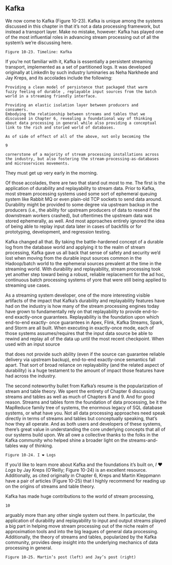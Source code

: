  ## Kafka


We now come to Kafka (Figure 10-23). Kafka is unique among the systems
discussed in this chapter in that it’s not a data processing framework, but
instead a transport layer. Make no mistake, however: Kafka has played one of
the most influential roles in advancing stream processing out of all the
system’s we’re discussing here.

```
Figure 10-23. Timeline: Kafka
```
If you’re not familiar with it, Kafka is essentially a persistent streaming
transport, implemented as a set of partitioned logs. It was developed
originally at LinkedIn by such industry luminaries as Neha Narkhede and Jay
Kreps, and its accolades include the following:

```
Providing a clean model of persistence that packaged that warm
fuzzy feeling of durable , replayable input sources from the batch
world in a streaming friendly interface.
```
```
Providing an elastic isolation layer between producers and
consumers.
Embodying the relationship between streams and tables that we
discussed in Chapter 6, revealing a foundational way of thinking
about data processing in general while also providing a conceptual
link to the rich and storied world of databases.
```
```
As of side of effect of all of the above, not only becoming the
```
```
9
```

```
cornerstone of a majority of stream processing installations across
the industry, but also fostering the stream-processing-as-databases
and microservices movements.
```
They must get up very early in the morning.

Of those accolades, there are two that stand out most to me. The first is the
application of durability and replayability to stream data. Prior to Kafka, most
stream processing systems used some sort of ephemeral queuing system like
Rabbit MQ or even plain-old TCP sockets to send data around. Durability
might be provided to some degree via upstream backup in the producers (i.e.,
the ability for upstream producers of data to resend if the downstream
workers crashed), but oftentimes the upstream data was stored ephemerally,
as well. And most approaches entirely ignored the idea of being able to
replay input data later in cases of backfills or for prototyping, development,
and regression testing.

Kafka changed all that. By taking the battle-hardened concept of a durable
log from the database world and applying it to the realm of stream
processing, Kafka gave us all back that sense of safety and security we’d lost
when moving from the durable input sources common in the Hadoop/batch
world to the ephemeral sources prevalent at the time in the streaming world.
With durability and replayability, stream processing took yet another step
toward being a robust, reliable replacement for the ad hoc, continuous batch
processing systems of yore that were still being applied to streaming use
cases.

As a streaming system developer, one of the more interesting visible artifacts
of the impact that Kafka’s durability and replayability features have had on
the industry is how many of the stream processing engines today have grown
to fundamentally rely on that replayability to provide end-to-end exactly-once
guarantees. Replayability is the foundation upon which end-to-end exactly-
once guarantees in Apex, Flink, Kafka Streams, Spark, and Storm are all
built. When executing in exactly-once mode, each of those systems
assumes/requires that the input data source be able to rewind and replay all of
the data up until the most recent checkpoint. When used with an input source


that does not provide such ability (even if the source can guarantee reliable
delivery via upstream backup), end-to-end exactly-once semantics fall apart.
That sort of broad reliance on replayability (and the related aspect of
durability) is a huge testament to the amount of impact those features have
had across the industry.

The second noteworthy bullet from Kafka’s resume is the popularization of
stream and table theory. We spent the entirety of Chapter 6 discussing
streams and tables as well as much of Chapters 8 and 9. And for good reason.
Streams and tables form the foundation of data processing, be it the
MapReduce family tree of systems, the enormous legacy of SQL database
systems, or what have you. Not all data processing approaches need speak
directly in terms of streams and tables but conceptually speaking, that’s how
they all operate. And as both users and developers of these systems, there’s
great value in understanding the core underlying concepts that all of our
systems build upon. We all owe a collective thanks to the folks in the Kafka
community who helped shine a broader light on the streams-and-tables way
of thinking.


```
Figure 10-24. I ❤ Logs
```
If you’d like to learn more about Kafka and the foundations it’s built on, _I_ ❤
_Logs_ by Jay Kreps (O’Reilly; Figure 10-24) is an excellent resource.
Additionally, as cited originally in Chapter 6, Kreps and Martin Kleppmann
have a pair of articles (Figure 10-25) that I highly recommend for reading up
on the origins of streams and table theory.

Kafka has made huge contributions to the world of stream processing,

```
10
```

arguably more than any other single system out there. In particular, the
application of durability and replayability to input and output streams played
a big part in helping move stream processing out of the niche realm of
approximation tools and into the big leagues of general data processing.
Additionally, the theory of streams and tables, popularized by the Kafka
community, provides deep insight into the underlying mechanics of data
processing in general.

```
Figure 10-25. Martin’s post (left) and Jay’s post (right)
```
